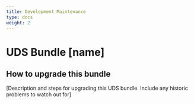 ```yaml
---
title: Development Maintenance
type: docs
weight: 2
---
```


# UDS Bundle [name]

## How to upgrade this bundle

[Description and steps for upgrading this UDS bundle. Include any historic problems to watch out for]
